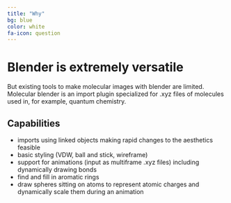 ```yaml
---
title: "Why"
bg: blue
color: white
fa-icon: question
---
```


# Blender is extremely versatile

But existing tools to make molecular images with blender are limited. Molecular blender
is an import plugin specialized for .xyz files of molecules used in, for example,
quantum chemistry.

## Capabilities

- imports using linked objects making rapid changes to the aesthetics feasible
- basic styling (VDW, ball and stick, wireframe)
- support for animations (input as multiframe .xyz files) including dynamically
  drawing bonds
- find and fill in aromatic rings
- draw spheres sitting on atoms to represent atomic charges and dynamically
  scale them during an animation

